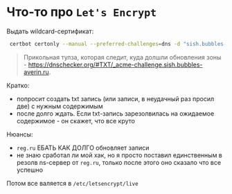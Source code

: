 # Что-то про `Let's Encrypt`

Выдать wildcard-сертификат:
```bash
 certbot certonly --manual --preferred-challenges=dns -d "sish.bubbles-averin.ru" -d "*.sish.bubbles-averin.ru"
```

> Прикольная тулза, которая следит, куда долшли обновления зоны - https://dnschecker.org/#TXT/_acme-challenge.sish.bubbles-averin.ru.

Кратко:
 - попросит создать txt запись (или записи, в неудачный раз просил две) с нужным содержимым
 - после долго ждать. Если txt-запись зарезолвилась на ожидаемое содержимое - он скажет, что все круто

Нюансы:
 - `reg.ru` ЕБАТЬ КАК ДОЛГО обновляет записи
 - не знаю сработал ли мой хак, но я просто поставил единственным в резолв ns-сервер от `reg.ru`, только после этого оно сказало что все успешно

Потом все валяется в `/etc/letsencrypt/live`